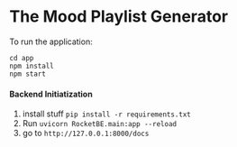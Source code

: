 # The Mood Playlist Generator

To run the application:
```
cd app
npm install
npm start
```


#### Backend Initiatization
1. install stuff `pip install -r requirements.txt`
2. Run `uvicorn RocketBE.main:app --reload`
3. go to `http://127.0.0.1:8000/docs`